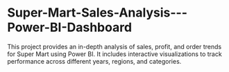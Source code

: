 # Super-Mart-Sales-Analysis---Power-BI-Dashboard
This project provides an in-depth analysis of sales, profit, and order trends for Super Mart using Power BI. It includes interactive visualizations to track performance across different years, regions, and categories.
